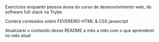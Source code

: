 Exercícios enquanto pessoa aluna do curso de desenvolvimento web, de software full-stack na Trybe.

Conterá conteúdos sobre
FEVEREIRO
    HTML & CSS
    javascript

Atualizarei o conteúdo desse README a mês a mês com o que aprenderei no mês atual
